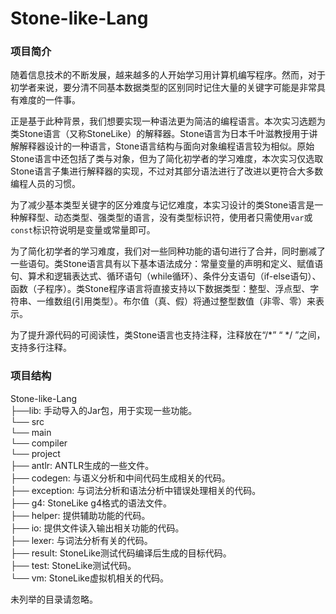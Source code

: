 # Stone-like-Lang

### 项目简介

随着信息技术的不断发展，越来越多的人开始学习用计算机编写程序。然而，对于初学者来说，要分清不同基本数据类型的区别同时记住大量的关键字可能是非常具有难度的一件事。

正是基于此种背景，我们想要实现一种语法更为简洁的编程语言。本次实习选题为类Stone语言（又称StoneLike）的解释器。Stone语言为日本千叶滋教授用于讲解解释器设计的一种语言，Stone语言结构与面向对象编程语言较为相似。原始Stone语言中还包括了类与对象，但为了简化初学者的学习难度，本次实习仅选取Stone语言子集进行解释器的实现，不过对其部分语法进行了改进以更符合大多数编程人员的习惯。

为了减少基本类型关键字的区分难度与记忆难度，本实习设计的类Stone语言是一种解释型、动态类型、强类型的语言，没有类型标识符，使用者只需使用`var`或`const`标识符说明是变量或常量即可。

为了简化初学者的学习难度，我们对一些同种功能的语句进行了合并，同时删减了一些语句。类Stone语言具有以下基本语法成分：常量变量的声明和定义、赋值语句、算术和逻辑表达式、循环语句（while循环）、条件分支语句（if-else语句）、函数（子程序）。类Stone程序语言将直接支持以下数据类型：整型、浮点型、字符串、一维数组(引用类型）。布尔值（真、假）将通过整型数值（非零、零）来表示。

为了提升源代码的可阅读性，类Stone语言也支持注释，注释放在“/*” “ */ ”之间，支持多行注释。



### 项目结构

Stone-like-Lang  
├──lib: 手动导入的Jar包，用于实现一些功能。  
└── src  
	└── main  
	└── compiler  
		└── project  
			├── antlr: ANTLR生成的一些文件。  
			├── codegen: 与语义分析和中间代码生成相关的代码。  
			├── exception: 与词法分析和语法分析中错误处理相关的代码。  
			├── g4: StoneLike g4格式的语法文件。  
			├── helper: 提供辅助功能的代码。  
			├── io: 提供文件读入输出相关功能的代码。  
			├── lexer: 与词法分析有关的代码。  
			├── result: StoneLike测试代码编译后生成的目标代码。  
			├── test: StoneLike测试代码。  
			└── vm: StoneLike虚拟机相关的代码。  

未列举的目录请忽略。  